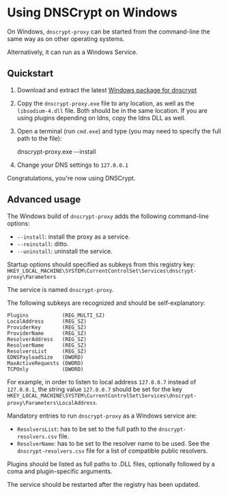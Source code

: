 Using DNSCrypt on Windows
=========================

On Windows, `dnscrypt-proxy` can be started from the command-line the same way
as on other operating systems.

Alternatively, it can run as a Windows Service.

Quickstart
----------

1) Download and extract the latest
[Windows package for dnscrypt](http://dnscrypt.org)

2) Copy the `dnscrypt-proxy.exe` file to any location, as well as the
`libsodium-4.dll` file. Both should be in the same location. If you
are using plugins depending on ldns, copy the ldns DLL as well.

3) Open a terminal (run `cmd.exe`) and type (you may need to specify
the full path to the file):

    dnscrypt-proxy.exe --install

4) Change your DNS settings to `127.0.0.1`

Congratulations, you're now using DNSCrypt.

Advanced usage
--------------

The Windows build of `dnscrypt-proxy` adds the following command-line
options:

- `--install`: install the proxy as a service.
- `--reinstall`: ditto.
- `--uninstall`: uninstall the service.

Startup options should specified as subkeys from this registry key:
`HKEY_LOCAL_MACHINE\SYSTEM\CurrentControlSet\Services\dnscrypt-proxy\Parameters`

The service is named `dnscrypt-proxy`.

The following subkeys are recognized and should be self-explanatory:

    Plugins           (REG_MULTI_SZ)
    LocalAddress      (REG_SZ)
    ProviderKey       (REG_SZ)
    ProviderName      (REG_SZ)
    ResolverAddress   (REG_SZ)
    ResolverName      (REG_SZ)
    ResolversList     (REG_SZ)
    EDNSPayloadSize   (DWORD)
    MaxActiveRequests (DWORD)
    TCPOnly           (DWORD)

For example, in order to listen to local address `127.0.0.7` instead
of `127.0.0.1`, the string value `127.0.0.7` should be set for the key
`HKEY_LOCAL_MACHINE\SYSTEM\CurrentControlSet\Services\dnscrypt-proxy\Parameters\LocalAddress`.

Mandatory entries to run `dnscrypt-proxy` as a Windows service are:
- `ResolversList`: has to be set to the full path to the `dnscrypt-resolvers.csv` file.
- `ResolverName`: has to be set to the resolver name to be used. See
the `dnscrypt-resolvers.csv` file for a list of compatible public resolvers.

Plugins should be listed as full paths to .DLL files, optionally
followed by a coma and plugin-specific arguments.

The service should be restarted after the registry has been updated.
